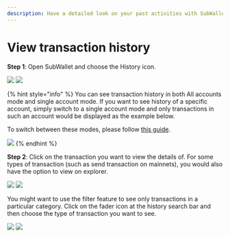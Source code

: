 ```yaml
---
description: Have a detailed look on your past activities with SubWallet
---
```


# View transaction history

**Step 1**: Open SubWallet and choose the History icon.

![](<../.gitbook/assets/image (12) (5).png>) ![](<../.gitbook/assets/image (20).png>)

{% hint style="info" %}
You can see transaction history in both All accounts mode and single account mode. If you want to see history of a specific account, simply switch to a single account mode and only transactions in such an account would be displayed as the example below.&#x20;

To switch between these modes, please follow [this guide](account-management/switch-between-accounts-and-change-account-name.md).

![](<../.gitbook/assets/image (10) (1).png>)
{% endhint %}

**Step 2**: Click on the transaction you want to view the details of. For some types of transaction (such as send transaction on mainnets), you would also have the option to view on explorer.



&#x20;![](<../.gitbook/assets/image (19).png>) ![](<../.gitbook/assets/image (13) (1).png>)

You might want to use the filter feature to see only transactions in a particular category. Click on the fader icon at the history search bar and then choose the type of transaction you want to see.

![](<../.gitbook/assets/image (3) (1).png>) ![](<../.gitbook/assets/image (21).png>)
